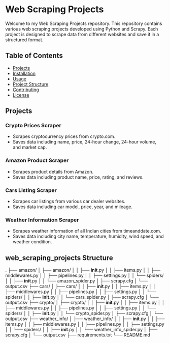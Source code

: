 # Web Scraping Projects

Welcome to my Web Scraping Projects repository. This repository contains various web scraping projects developed using Python and Scrapy. Each project is designed to scrape data from different websites and save it in a structured format.

## Table of Contents

- [Projects](#projects)
- [Installation](#installation)
- [Usage](#usage)
- [Project Structure](#project-structure)
- [Contributing](#contributing)
- [License](#license)

## Projects

### Crypto Prices Scraper

- Scrapes cryptocurrency prices from crypto.com.
- Saves data including name, price, 24-hour change, 24-hour volume, and market cap.

### Amazon Product Scraper

- Scrapes product details from Amazon.
- Saves data including product name, price, rating, and reviews.

### Cars Listing Scraper

- Scrapes car listings from various car dealer websites.
- Saves data including car model, price, year, and mileage.

### Weather Information Scraper

- Scrapes weather information of all Indian cities from timeanddate.com.
- Saves data including city name, temperature, humidity, wind speed, and weather condition.


## web_scraping_projects Structure
.
├── amazon/
│   ├── amazon/
│   │   ├── __init__.py
│   │   ├── items.py
│   │   ├── middlewares.py
│   │   ├── pipelines.py
│   │   ├── settings.py
│   │   └── spiders/
│   │       ├── __init__.py
│   │       └── amazon_spider.py
│   ├── scrapy.cfg
│   └── output.csv
├── cars/
│   ├── cars/
│   │   ├── __init__.py
│   │   ├── items.py
│   │   ├── middlewares.py
│   │   ├── pipelines.py
│   │   ├── settings.py
│   │   └── spiders/
│   │       ├── __init__.py
│   │       └── cars_spider.py
│   ├── scrapy.cfg
│   └── output.csv
├── crypto/
│   ├── crypto/
│   │   ├── __init__.py
│   │   ├── items.py
│   │   ├── middlewares.py
│   │   ├── pipelines.py
│   │   ├── settings.py
│   │   └── spiders/
│   │       ├── __init__.py
│   │       └── crypto_spider.py
│   ├── scrapy.cfg
│   └── output.csv
├── weather_info/
│   ├── weather_info/
│   │   ├── __init__.py
│   │   ├── items.py
│   │   ├── middlewares.py
│   │   ├── pipelines.py
│   │   ├── settings.py
│   │   └── spiders/
│   │       ├── __init__.py
│   │       └── weather_info_spider.py
│   ├── scrapy.cfg
│   └── output.csv
├── requirements.txt
└── README.md

